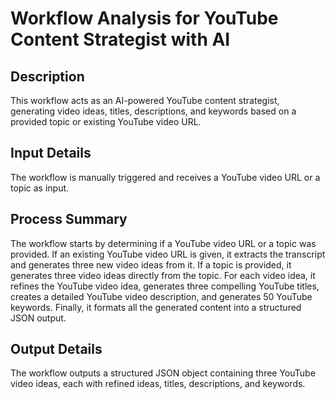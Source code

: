 # Workflow Analysis for YouTube Content Strategist with AI

## Description
This workflow acts as an AI-powered YouTube content strategist, generating video ideas, titles, descriptions, and keywords based on a provided topic or existing YouTube video URL.

## Input Details
The workflow is manually triggered and receives a YouTube video URL or a topic as input.

## Process Summary
The workflow starts by determining if a YouTube video URL or a topic was provided. If an existing YouTube video URL is given, it extracts the transcript and generates three new video ideas from it. If a topic is provided, it generates three video ideas directly from the topic. For each video idea, it refines the YouTube video idea, generates three compelling YouTube titles, creates a detailed YouTube video description, and generates 50 YouTube keywords. Finally, it formats all the generated content into a structured JSON output.

## Output Details
The workflow outputs a structured JSON object containing three YouTube video ideas, each with refined ideas, titles, descriptions, and keywords.

